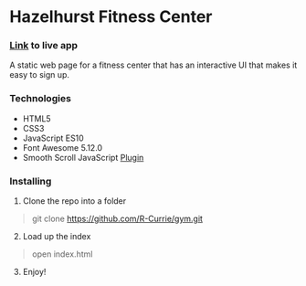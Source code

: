 # Hazelhurst Fitness Center

### [Link](https://hazelhurst-fitness.netlify.com/) to live app

A static web page for a fitness center that has an interactive UI that makes it easy to sign up.

### Technologies
* HTML5
* CSS3
* JavaScript ES10
* Font Awesome 5.12.0
* Smooth Scroll JavaScript [Plugin](https://github.com/cferdinandi/smooth-scroll)

### Installing

1. Clone the repo into a folder
> git clone https://github.com/R-Currie/gym.git
2. Load up the index
> open index.html
3. Enjoy!
